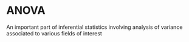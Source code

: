 # ANOVA
An important part of inferential statistics involving analysis of variance associated to various fields of interest 
